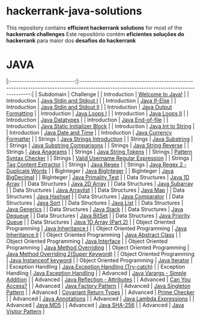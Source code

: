 # hackerrank-java-solutions

This repository contains <b>efficient hackerrank solutions</b> for most of the <b>hackerrank challenges</b> 
Este repositório contém <b>eficientes soluções do hackerrank</b> para maior dos <b>desafios do hackerrank</b>
# JAVA

|:---------------------------:|:---------------------------------------------------------------------------------------------------------------------------------------:|
|          Subdomain          |                                                         Challenge                                                       		 		|
|        Introduction   	  | [Welcome to Java!](https://www.hackerrank.com/challenges/welcome-to-java)                                               		 		|
|        Introduction         | [Java Stdin and Stdout I](https://www.hackerrank.com/challenges/java-stdin-and-stdout-1)                                		 		|
|        Introduction         | [Java If-Else](https://www.hackerrank.com/challenges/java-if-else)                                                      		 		|
|        Introduction         | [Java Stdin and Stdout II](https://www.hackerrank.com/challenges/java-stdin-stdout)                                     		 		|
|        Introduction         | [Java Output Formatting](https://www.hackerrank.com/challenges/java-output-formatting)                                  		 		|
|        Introduction         | [Java Loops I](https://www.hackerrank.com/challenges/java-loops-i)                                                      		 		|
|        Introduction         | [Java Loops II](https://www.hackerrank.com/challenges/java-loops)                                                       		 		|
|        Introduction         | [Java Datatypes](https://www.hackerrank.com/challenges/java-datatypes)                                                  		 		|
|        Introduction         | [Java End-of-file](https://www.hackerrank.com/challenges/java-end-of-file)                                              		 		|
|        Introduction         | [Java Static Initializer Block](https://www.hackerrank.com/challenges/java-static-initializer-block/problem)            		 		|
|        Introduction         | [Java Int to String](https://www.hackerrank.com/challenges/java-int-to-string/problem)           					    		 		    |
|        Introduction         | [Java Date and Time](https://www.hackerrank.com/challenges/java-date-and-time/problem)           					    		 		    |
|        Introduction         | [Java Currency Formatter](https://www.hackerrank.com/challenges/java-currency-formatter/problem)           								|
|           Strings   	      | [Java Strings Introduction](https://www.hackerrank.com/challenges/java-strings-introduction/problem)           							|
|           Strings   	      | [Java Substring](https://www.hackerrank.com/challenges/java-substring/problem)           					            		 		|
|           Strings   	      | [Java Substring Comparisons](https://www.hackerrank.com/challenges/java-string-compare/problem)           							    |
|           Strings   	      | [Java String Reverse](https://www.hackerrank.com/challenges/java-string-reverse/problem)           					    		 		|
|           Strings   	      | [Java Anagrams](https://www.hackerrank.com/challenges/java-anagrams/problem)           					                				|
|           Strings   	      | [Java String Tokens](https://www.hackerrank.com/challenges/java-string-tokens/problem)           					    		 		|
|           Strings   	      | [Pattern Syntax Checker](https://www.hackerrank.com/challenges/pattern-syntax-checker/problem)           			    		 		|
|           Strings   	      | [Valid Username Regular Expression](https://www.hackerrank.com/challenges/valid-username-checker/problem)               		 		|
|           Strings   	      | [Tag Content Extractor](https://www.hackerrank.com/challenges/tag-content-extractor/problem)           									|
|           Strings   	      | [Java Regex](https://www.hackerrank.com/challenges/java-regex/problem)           					               	 			 		|
|           Strings   	      | [Java Regex 2 - Duplicate Words](https://www.hackerrank.com/challenges/duplicate-word/problem)           						 		|
|          BigInteger   	  | [Java BigInteger](https://www.hackerrank.com/challenges/java-biginteger/problem)           				    							|
|          BigInteger   	  | [Java BigDecimal](https://www.hackerrank.com/challenges/java-bigdecimal/problem)           				    							|
|          BigInteger   	  | [Java Primality Test](https://www.hackerrank.com/challenges/java-primality-test/problem)           		    							|
|       Data Structures   	  | [Java 1D Array](https://www.hackerrank.com/challenges/java-1d-array-introduction/problem)           	    					 		|
|       Data Structures   	  | [Java 2D Array](https://www.hackerrank.com/challenges/java-2d-array/problem)           	   					 							|
|       Data Structures   	  | [Java Subarray](https://www.hackerrank.com/challenges/java-negative-subarray/problem)           	   							 		|
|       Data Structures   	  | [Java Arraylist](https://www.hackerrank.com/challenges/java-arraylist/problem)           	   					 				 		|
|       Data Structures   	  | [Java Map](https://www.hackerrank.com/challenges/phone-book/problem)           	   					 							   		|
|       Data Structures   	  | [Java Hashset](https://www.hackerrank.com/challenges/java-hashset/problem)           	   					 					 		|
|       Data Structures   	  | [Java Comparator](https://www.hackerrank.com/challenges/java-comparator/problem)           	   					 	    				|
|       Data Structures   	  | [Java Sort](https://www.hackerrank.com/challenges/java-sort/problem)           	   							 	     					|
|       Data Structures   	  | [Java List](https://www.hackerrank.com/challenges/java-list/problem)           	   							 	    					|
|       Data Structures   	  | [Java Generics](https://www.hackerrank.com/challenges/java-generics/problem)           	   							 					|
|       Data Structures   	  | [Java Stack](https://www.hackerrank.com/challenges/java-stack/problem)           	   							 	    		 		|
|       Data Structures   	  | [Java Dequeue](https://www.hackerrank.com/challenges/java-dequeue/problem)           	   							 			 		|
|       Data Structures   	  | [Java BitSet](https://www.hackerrank.com/challenges/java-bitset/problem)           	   							 	    				|
|       Data Structures   	  | [Java Priority Queue](https://www.hackerrank.com/challenges/java-priority-queue/problem)           	   									|
|       Data Structures   	  | [Java 1D Array (Part 2)](https://www.hackerrank.com/challenges/java-1d-array/problem)           	   							 		|
| Object Oriented Programming | [Java Inheritance I](https://www.hackerrank.com/challenges/java-inheritance-1/problem)           	   							 		|
| Object Oriented Programming | [Java Inheritance II](https://www.hackerrank.com/challenges/java-inheritance-2/problem)           	   								    |
| Object Oriented Programming | [Java Abstract Class](https://www.hackerrank.com/challenges/java-abstract-class/problem)           	   									|
| Object Oriented Programming | [Java Interface](https://www.hackerrank.com/challenges/java-interface/problem)           	   									 		|
| Object Oriented Programming | [Java Method Overriding](https://www.hackerrank.com/challenges/java-method-overriding/problem)           	   					 		|
| Object Oriented Programming | [Java Method Overriding 2(Super Keyword)](https://www.hackerrank.com/challenges/java-method-overriding-2-super-keyword/problem)			|
| Object Oriented Programming | [Java Instanceof keyword](https://www.hackerrank.com/challenges/java-instanceof-keyword/problem)           	   							|
| Object Oriented Programming | [Java Iterator](https://www.hackerrank.com/challenges/java-iterator/problem)           	   												|
|      Exception Handling     | [Java Exception Handling (Try-catch)](https://www.hackerrank.com/challenges/java-exception-handling-try-catch/problem)   		 		|
|      Exception Handling     | [Java Exception Handling](https://www.hackerrank.com/challenges/java-exception-handling/problem)           	   			 				|
|           Advanced   	  	  | [Java Varargs - Simple Addition](https://www.hackerrank.com/challenges/simple-addition-varargs/problem)           	   		 		    |
|           Advanced   	  	  | [Java Reflection - Attributes](https://www.hackerrank.com/challenges/java-reflection-attributes/problem)           	   		 			|
|           Advanced   	  	  | [Can You Access?](https://www.hackerrank.com/challenges/can-you-access/problem)           	   			 							    |
|           Advanced   	  	  | [Java Factory Pattern](https://www.hackerrank.com/challenges/java-factory/problem)           	   			 					 		|
|           Advanced   	  	  | [Java Singleton Pattern](https://www.hackerrank.com/challenges/java-singleton/problem)           	   			 				 		|
|           Advanced   	  	  | [Covariant Return Types](https://www.hackerrank.com/challenges/java-covariance/problem)           	   			 				 	    |
|           Advanced   	  	  | [Prime Checker](https://www.hackerrank.com/challenges/prime-checker/problem)           	   			 				 					|
|           Advanced   	  	  | [Java Annotations](https://www.hackerrank.com/challenges/java-annotations/problem)           	   			 				 			|
|           Advanced   	  	  | [Java Lambda Expressions](https://www.hackerrank.com/challenges/java-lambda-expressions/problem)           	   			 				|
|           Advanced   	  	  | [Java MD5](https://www.hackerrank.com/challenges/java-md5/problem)           	   			 				 							|
|           Advanced   	  	  | [Java SHA-256](https://www.hackerrank.com/challenges/sha-256/problem)           	   			 				 						|
|           Advanced   	  	  | [Java Visitor Pattern](https://www.hackerrank.com/challenges/java-vistor-pattern/problem)           	   			 				 	|

